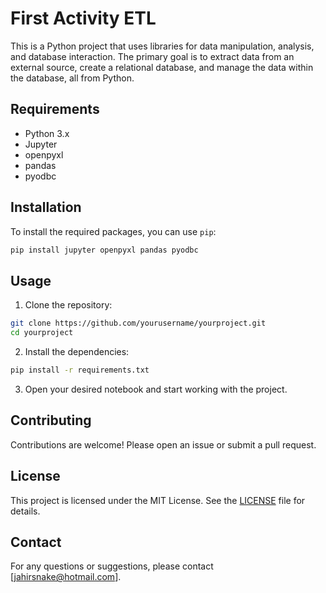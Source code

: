 # First Activity ETL

This is a Python project that uses libraries for data manipulation, analysis, and database interaction. The primary goal is to extract data from an external source, create a relational database, and manage the data within the database, all from Python.

## Requirements

- Python 3.x
- Jupyter
- openpyxl
- pandas
- pyodbc

## Installation

To install the required packages, you can use `pip`:

```bash
pip install jupyter openpyxl pandas pyodbc
```

## Usage

1. Clone the repository:

```bash
git clone https://github.com/yourusername/yourproject.git
cd yourproject
```

2. Install the dependencies:

```bash
pip install -r requirements.txt
```

3. Open your desired notebook and start working with the project.

## Contributing

Contributions are welcome! Please open an issue or submit a pull request.

## License

This project is licensed under the MIT License. See the [LICENSE](LICENSE) file for details.

## Contact

For any questions or suggestions, please contact [jahirsnake@hotmail.com].
